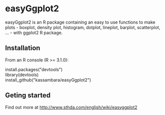 easyGgplot2
===========

easyGgplot2 is an R package containing an easy to use functions to make plots - boxplot, density plot, histogram, dotplot, lineplot, barplot, scatterplot, ... - with ggplot2 R package.

## Installation

From an R console (R >= 3.1.0):

install.packages("devtools")<br/>
library(devtools)<br/>
install_github("kassambara/easyGgplot2")

## Geting started

Find out more at http://www.sthda.com/english/wiki/easyggplot2


